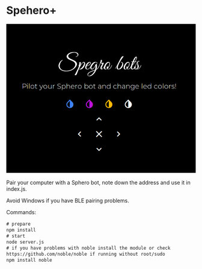 # Spehero+

![screen](screen.png)

Pair your computer with a Sphero bot, note down the address and use it in index.js.

Avoid Windows if you have BLE pairing problems.

Commands:
```
# prepare
npm install
# start
node server.js
# if you have problems with noble install the module or check https://github.com/noble/noble if running without root/sudo
npm install noble
```

